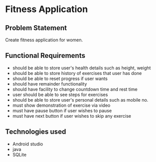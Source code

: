 # **Fitness Application**

## **Problem Statement**
Create fitness application for women.

## **Functional Requirements**
- should be able to store user's health details such as height, weight
- should be able to store history of exercises that user has done
- should be able to reset progress if user wants
- should have remainder functionality
- should have facility to change countdown time and rest time
- user should be able to see steps for exercises
- should be able to store user's personal details such as mobile no.
- must show demonstration of exercise via video
- must have pause button if user wishes to pause
- must have next button if user wishes to skip any exercise

## **Technologies used**
- Android studio
- java
- SQLite
